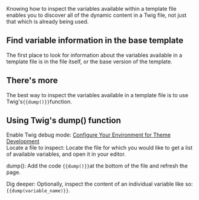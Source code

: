 Knowing how to inspect the variables available within a template file enables you to discover all of the dynamic content in a Twig file, not just that which is already being used.

## Find variable information in the base template

The first place to look for information about the variables available in a template file is in the file itself, or the base version of the template.

## There's more

The best way to inspect the variables available in a template file is to use Twig's`{{dump()}}`function.

## Using Twig's dump\(\) function

Enable Twig debug mode: [Configure Your Environment for Theme Development](/configure-your-environment-for-theme-development.md)[      
](https://drupalize.me/)Locate a file to inspect: Locate the file for which you would like to get a list of available variables, and open it in your editor.

dump\(\): Add the code `{{dump()}}`at the bottom of the file and refresh the page.

Dig deeper: Optionally, inspect the content of an individual variable like so: `{{dump(variable_name)}}`.



